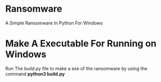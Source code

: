 # Ransomware

A Simple Ransomware In Python For Windows

# Make A Executable For Running on Windows
Run The build.py file to make a exe of the ransomware by using the command <strong>python3 build.py</strong>
